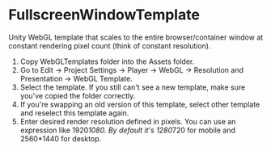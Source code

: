 # FullscreenWindowTemplate    
Unity WebGL template that scales to the entire browser/container window at constant rendering pixel count (think of constant resolution).  
  
1. Copy WebGLTemplates folder into the Assets folder.  
2. Go to Edit -> Project Settings -> Player -> WebGL -> Resolution and Presentation -> WebGL Template.  
3. Select the template. If you still can't see a new template, make sure you've copied the folder correctly.
4. If you're swapping an old version of this template, select other template and reselect this template again.  
5. Enter desired render resolution defined in pixels. You can use an expression like 1920*1080. By default it's 1280*720 for mobile and 2560*1440 for desktop.
